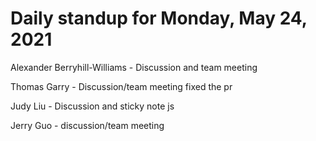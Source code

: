 # Daily standup for Monday, May 24, 2021

Alexander Berryhill-Williams - Discussion and team meeting

Thomas Garry - Discussion/team meeting fixed the pr

Judy Liu - Discussion and sticky note js

Jerry Guo - discussion/team meeting
